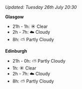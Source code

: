 *Updated: Tuesday 26th July 20:30*

**Glasgow**

* 21h - 1h: :sunny: Clear
* 2h - 7h: :cloud: Cloudy
* 8h: :partly_sunny: Partly Cloudy

**Edinburgh**

* 21h - 0h: :partly_sunny: Partly Cloudy
* 1h: :sunny: Clear
* 2h - 7h: :cloud: Cloudy
* 8h: :partly_sunny: Partly Cloudy
